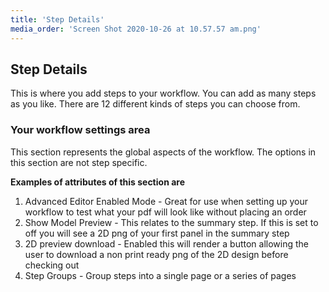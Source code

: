 ```yaml
---
title: 'Step Details'
media_order: 'Screen Shot 2020-10-26 at 10.57.57 am.png'
---
```


## Step Details

This is where you add steps to your workflow. You can add as many steps as you like. There are 12 different kinds of steps you can choose from.

### Your workflow settings area

This section represents the global aspects of the workflow. The options in this section are not step specific. 

**Examples of attributes of this section are**
1. Advanced Editor Enabled Mode - Great for use when setting up your workflow to test what your pdf will look like without placing an order
2. Show Model Preview - This relates to the summary step. If this is set to off you will see a 2D png of your first panel in the summary step
3. 2D preview download - Enabled this will render a button allowing the user to download a non print ready png of the 2D design before checking out
4. Step Groups - Group steps into a single page or a series of pages


